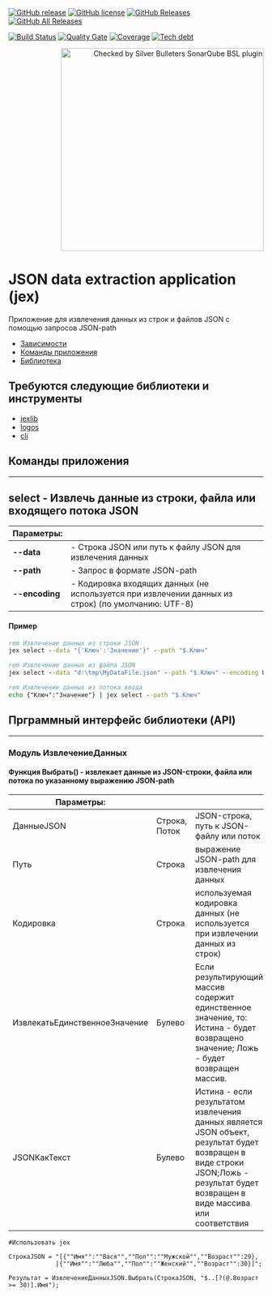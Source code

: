 [![GitHub release](https://img.shields.io/github/release/ArKuznetsov/jex.svg?style=flat-square)](https://github.com/ArKuznetsov/jex/releases)
[![GitHub license](https://img.shields.io/github/license/ArKuznetsov/jex.svg?style=flat-square)](https://github.com/ArKuznetsov/jex/blob/develop/LICENSE)
[![GitHub Releases](https://img.shields.io/github/downloads/ArKuznetsov/jex/latest/total?style=flat-square)](https://github.com/ArKuznetsov/jex/releases)
[![GitHub All Releases](https://img.shields.io/github/downloads/ArKuznetsov/jex/total?style=flat-square)](https://github.com/ArKuznetsov/jex/releases)

[![Build Status](https://img.shields.io/github/workflow/status/ArKuznetsov/jex/%D0%9A%D0%BE%D0%BD%D1%82%D1%80%D0%BE%D0%BB%D1%8C%20%D0%BA%D0%B0%D1%87%D0%B5%D1%81%D1%82%D0%B2%D0%B0)](https://github.com/arkuznetsov/jex/actions/)
[![Quality Gate](https://open.checkbsl.org/api/project_badges/measure?project=jex&metric=alert_status)](https://open.checkbsl.org/dashboard/index/jex)
[![Coverage](https://open.checkbsl.org/api/project_badges/measure?project=jex&metric=coverage)](https://open.checkbsl.org/dashboard/index/jex)
[![Tech debt](https://open.checkbsl.org/api/project_badges/measure?project=jex&metric=sqale_index)](https://open.checkbsl.org/dashboard/index/jex)

<div style="text-align:right"><a href="https://checkbsl.org"><img alt="Checked by Silver Bulleters SonarQube BSL plugin" src="https://web-files.do.bit-erp.ru/sonar/b_t.png" style="width:400px"/></a></div>

# JSON data extraction application (jex)

Приложение для извлечения данных из строк и файлов JSON с помощью запросов JSON-path

* [Зависимости](#Зависимости)
* [Команды приложения](#Приложение)
* [Библиотека](#Библиотека)

## <a id="Зависимости"></a> Требуются следующие библиотеки и инструменты

* [jexlib](https://github.com/ArKuznetsov/jexlib)
* [logos](https://github.com/oscript-library/logos)
* [cli](https://github.com/Stepa86/cli)

## <a id="Приложение"></a> Команды приложения

---

## select - Извлечь данные из строки, файла или входящего потока JSON

| Параметры: ||
|-|-|
| **--data** | - Строка JSON или путь к файлу JSON для извлечения данных |
| **--path** | - Запрос в формате JSON-path |
| **--encoding** | - Кодировка входящих данных (не используется при извлечении данных из строк) (по умолчанию: UTF-8) |

#### Пример

```bat
rem Извлечение данных из строки JSON
jex select --data "{'Ключ':'Значение'}" --path "$.Ключ"
```

```bat
rem Извлечение данных из файла JSON
jex select --data "d:\tmp\MyDataFile.json" --path "$.Ключ" --encoding UTF-8
```

```bat
rem Извлечение данных из потока ввода
echo {"Ключ":"Значение"} | jex select --path "$.Ключ"
```

## <a id="Библиотека"></a> Прграммный интерфейс библиотеки (API)

---

### Модуль ИзвлечениеДанных

#### **Функция Выбрать()** - извлекает данные из JSON-строки, файла или потока по указанному выражению JSON-path

| Параметры: |||
|-|-|-|
| ДанныеJSON | Строка, Поток | JSON-строка, путь к JSON-файлу или поток |
| Путь | Строка | выражение JSON-path для извлечения данных |
| Кодировка | Строка | используемая кодировка данных (не используется при извлечении данных из строк) |
| ИзвлекатьЕдинственноеЗначение | Булево | Если результирующий массив содержит единственное значение, то: Истина -  будет возвращено значение; Ложь - будет возвращен массив. |
| JSONКакТекст | Булево | Истина - если результатом извлечения данных является JSON объект, результат будет возвращен в виде строки JSON;Ложь - результат будет возвращен в виде массива или соответствия |

```bsl
#Использовать jex

СтрокаJSON = "[{""Имя"":""Вася"",""Пол"":""Мужской"",""Возраст"":29},
             |{""Имя"":""Люба"",""Пол"":""Женский"",""Возраст"":30}]";

Результат = ИзвлечениеДанныхJSON.Выбрать(СтрокаJSON, "$..[?(@.Возраст >= 30)].Имя");

```
